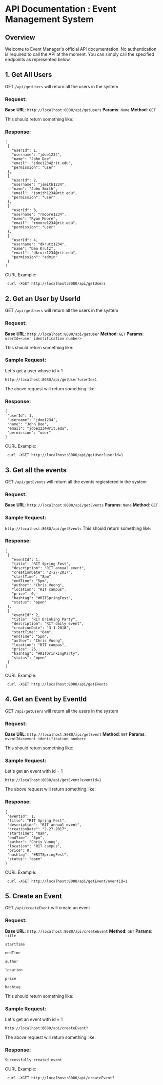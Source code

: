 # API Documentation : Event Management System

## Overview
Welcome to Event Manager's official API documentation. No authentication is required to call the API at the moment. You can simply call the specified endpoints as represented below.

## 1. Get All Users

GET `/api/getUsers` will return all the users in the system

### Request:
**Base URL**: ```http://localhost:8080/api/getUsers```
**Params**: `None`
**Method**: `GET `


This should return something like: 

### Response: 
 ```
 [
  {
    "userId": 1,
    "username": "jdoe1234",
    "name": "John Doe",
    "email": "jdoe1234@rit.edu",
    "permission": "user"
  },
  {
    "userId": 2,
    "username": "jsmith1234",
    "name": "John Smith",
    "email": "jsmith1234@rit.edu",
    "permission": "user"
  },
  {
    "userId": 3,
    "username": "rmoore1234",
    "name": "Ryan Moore",
    "email": "rmoore1234@rit.edu",
    "permission": "user"
  },
  {
    "userId": 4,
    "username": "dkrutz1234",
    "name": "Dan Krutz",
    "email": "dkrutz1234@rit.edu",
    "permission": "admin"
  }
]

 ```
 
 CURL Example:
 
 ```
  curl -XGET http://localhost:8080/api/getUsers
 ```
 
 ## 2.  Get an User by UserId

GET `/api/getUsers` will return all the users in the system

### Request:
**Base URL**: ```http://localhost:8080/api/getUser```
**Method**: `GET`
**Params**: `userId=<user identification number>`

This should return something like: 

### Sample Request: 
Let's get a user whose id = 1

```http://localhost:8080/api/getUser?userId=1                                   ```

The above request will return something like: 
### Response: 
 ```
 {
  "userId": 1,
  "username": "jdoe1234",
  "name": "John Doe",
  "email": "jdoe1234@rit.edu",
  "permission": "user"
 }
 ```
 
  CURL Example:
 
 ```
  curl -XGET http://localhost:8080/api/getUser?userId=1
 ```
 
 
 ## 3. Get all the events

GET `/api/getEvents` will return all the events regiestered in the system

### Request:
**Base URL**: ```http://localhost:8080/api/getEvents```
**Params**: `None`
**Method**: `GET `

### Sample Request: 
```http://localhost:8080/api/getEvents```
This should return something like: 

### Response: 
 ```
 [
  {
    "eventId": 1,
    "title": "RIT Spring Fest",
    "description": "RIT annual event",
    "creationDate": "2-27-2017",
    "startTime": "8am",
    "endTime": "5pm",
    "author": "Chris Vuong",
    "location": "RIT campus",
    "price": 0,
    "hashtag": "#RITSpringFest",
    "status": "open"
  },
  {
    "eventId": 2,
    "title": "RIT Drinking Party",
    "description": "RIT daily event",
    "creationDate": "3-1-2018",
    "startTime": "8am",
    "endTime": "5pm",
    "author": "Chris Vuong",
    "location": "RIT campus",
    "price": 25,
    "hashtag": "#RITDrinkingParty",
    "status": "open"
  }
]

 ```
 
  CURL Example:
 
 ```
  curl -XGET http://localhost:8080/api/getEvents
 ```
 
 ## 4.  Get an Event by EventId

GET `/api/getUsers` will return all the users in the system

### Request:
**Base URL**: ```http://localhost:8080/api/getEvent```
**Method**: `GET`
**Params**: `eventId=<event identification number>`

This should return something like: 

### Sample Request: 
Let's get an event with id = 1

```http://localhost:8080/api/getEvent?eventId=1                                   ```

The above request will return something like: 
### Response: 
 ```
{
  "eventId": 1,
  "title": "RIT Spring Fest",
  "description": "RIT annual event",
  "creationDate": "2-27-2017",
  "startTime": "8am",
  "endTime": "5pm",
  "author": "Chris Vuong",
  "location": "RIT campus",
  "price": 0,
  "hashtag": "#RITSpringFest",
  "status": "open"
}
 ```
  CURL Example:
 
 ```
  curl -XGET http://localhost:8080/api/getEvent?eventId=1
 ```
 
  ## 5. Create an Event 

GET `/api/createEvent` will create an event 

### Request:
**Base URL**: ```http://localhost:8080/api/createEvent```
**Method**: `GET`
**Params**: 
`title`

`startTime`

`endTime`

`author`

`location`

`price`

`hashtag`

This should return something like: 

### Sample Request: 
Let's get an event with id = 1

```http://localhost:8080/api/createEvent?                              ```

The above request will return something like: 
### Response: 
 ```
 Successfully created event
 
 ```
  CURL Example:
 
 ```
  curl -XGET http://localhost:8080/api/createEvent?
  
 ```
 
 
 
 
 
 


